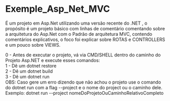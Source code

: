 # Exemple_Asp_Net_MVC
É um projeto em Asp.Net utilizando  uma versão  recente do .NET , o propósito é um projeto básico com linhas de comentário comentando sobre a arquitetura do Asp.Net com o Padrão de arquitetura MVC, contendo comentários explicativos, o foco foi explicar sobre ROTAS e CONTROLLERS e um pouco sobre VIEWS.

0 - Antes de executar o projeto, vá via CMD/SHELL dentro do caminho do Projeto Asp.NET e execute esses comandos:
<br/>
1 - Dê um dotnet restore 
<br/>
2 - Dê um dotnet build
<br/>
3 - Dê um dotnet run
<br/>
OBS: Caso gere um erro dizendo que não achou o projeto use o comando do dotnet run com a flag --project e o nome do project ou o caminho dele.
<br/>
Exemplo: dotnet run --project nomeDoProjetoOuCaminhoRelativoCompleto

